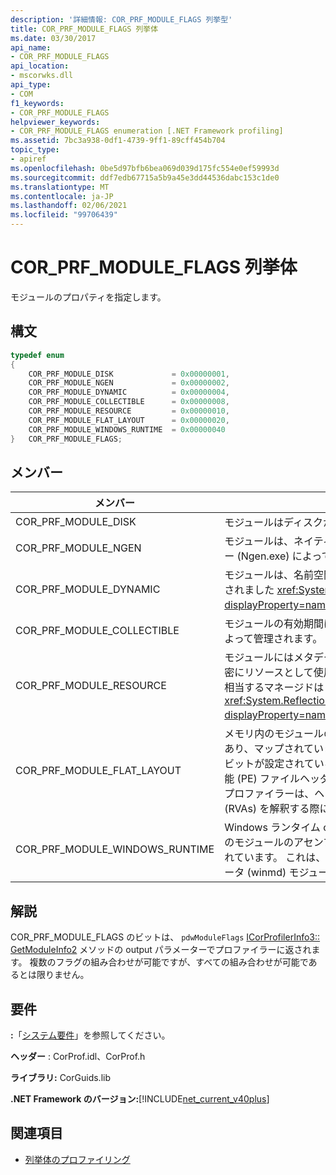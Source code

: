 ```yaml
---
description: '詳細情報: COR_PRF_MODULE_FLAGS 列挙型'
title: COR_PRF_MODULE_FLAGS 列挙体
ms.date: 03/30/2017
api_name:
- COR_PRF_MODULE_FLAGS
api_location:
- mscorwks.dll
api_type:
- COM
f1_keywords:
- COR_PRF_MODULE_FLAGS
helpviewer_keywords:
- COR_PRF_MODULE_FLAGS enumeration [.NET Framework profiling]
ms.assetid: 7bc3a938-0df1-4739-9ff1-89cff454b704
topic_type:
- apiref
ms.openlocfilehash: 0be5d97bfb6bea069d039d175fc554e0ef59993d
ms.sourcegitcommit: ddf7edb67715a5b9a45e3dd44536dabc153c1de0
ms.translationtype: MT
ms.contentlocale: ja-JP
ms.lasthandoff: 02/06/2021
ms.locfileid: "99706439"
---
```

# <a name="cor_prf_module_flags-enumeration"></a>COR_PRF_MODULE_FLAGS 列挙体

モジュールのプロパティを指定します。  
  
## <a name="syntax"></a>構文  
  
```cpp  
typedef enum  
{  
    COR_PRF_MODULE_DISK             = 0x00000001,  
    COR_PRF_MODULE_NGEN             = 0x00000002,  
    COR_PRF_MODULE_DYNAMIC          = 0x00000004,  
    COR_PRF_MODULE_COLLECTIBLE      = 0x00000008,  
    COR_PRF_MODULE_RESOURCE         = 0x00000010,  
    COR_PRF_MODULE_FLAT_LAYOUT      = 0x00000020,  
    COR_PRF_MODULE_WINDOWS_RUNTIME  = 0x00000040  
}   COR_PRF_MODULE_FLAGS;  
```  
  
## <a name="members"></a>メンバー  
  
|メンバー|説明|  
|------------|-----------------|  
|COR_PRF_MODULE_DISK|モジュールはディスクから読み込まれました。|  
|COR_PRF_MODULE_NGEN|モジュールは、ネイティブイメージジェネレーター (Ngen.exe) によって生成されました。|  
|COR_PRF_MODULE_DYNAMIC|モジュールは、名前空間のメソッドによって作成されました <xref:System.Reflection.Emit?displayProperty=nameWithType> 。|  
|COR_PRF_MODULE_COLLECTIBLE|モジュールの有効期間は、ガベージコレクターによって管理されます。|  
|COR_PRF_MODULE_RESOURCE|モジュールにはメタデータが含まれておらず、厳密にリソースとして使用されます。 このビットに相当するマネージドは <xref:System.Reflection.Module.IsResource%2A?displayProperty=nameWithType> メソッドです。|  
|COR_PRF_MODULE_FLAT_LAYOUT|メモリ内のモジュールのレイアウトはフラットであり、マップされていません。 モジュールにこのビットが設定されている場合、移植可能な実行可能 (PE) ファイルヘッダーから情報を直接読み取るプロファイラーは、ヘッダーの相対仮想アドレス (RVAs) を解釈する際に注意する必要があります。|  
|COR_PRF_MODULE_WINDOWS_RUNTIME|Windows ランタイム content type フラグが、このモジュールのアセンブリのメタデータで設定されています。 これは、すべての Windows メタデータ (winmd) モジュールに当てはまります。|  
  
## <a name="remarks"></a>解説  

 COR_PRF_MODULE_FLAGS のビットは、 `pdwModuleFlags` [ICorProfilerInfo3:: GetModuleInfo2](icorprofilerinfo3-getmoduleinfo2-method.md) メソッドの output パラメーターでプロファイラーに返されます。 複数のフラグの組み合わせが可能ですが、すべての組み合わせが可能であるとは限りません。  
  
## <a name="requirements"></a>要件  

 **:**「[システム要件](../../get-started/system-requirements.md)」を参照してください。  
  
 **ヘッダー** : CorProf.idl、CorProf.h  
  
 **ライブラリ:** CorGuids.lib  
  
 **.NET Framework のバージョン:**[!INCLUDE[net_current_v40plus](../../../../includes/net-current-v40plus-md.md)]  
  
## <a name="see-also"></a>関連項目

- [列挙体のプロファイリング](profiling-enumerations.md)
